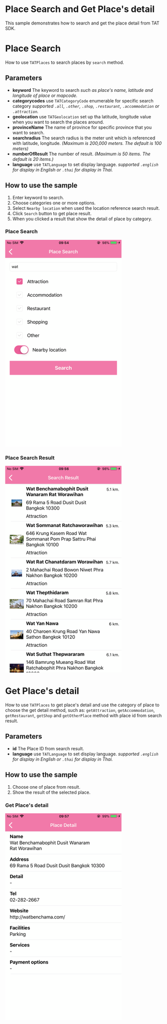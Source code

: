 # Place Search and Get Place's detail

This sample demonstrates how to search and get the place detail from TAT SDK.

# Place Search
How to use `TATPlaces` to search places by `search` method.
## Parameters
 * **keyword** The keyword to search *such as place's name, latitude and longitude of place or mapcode.*
 * **categorycodes** use `TATCategoryCode` enumerable for specific search category *supported `.all`, `.other`, `.shop`, `.restaurant`, `.accommodation` or `.attraction`.*
 * **geolocation** use `TATGeolocation` set up tha latitude, longitude value when you want to search the places around.
 * **provinceName** The name of province for specific province that you want to search.
 * **searchradius** The search radius is the meter unit which is referenced with latitude, longitude. *(Maximum is 200,000 meters. The default is 100 meters)*
 * **numberOfResult** The number of result. *(Maximum is 50 items. The default is 20 items.)*
 * **language** use `TATLanguage` to set display language. *supported `.english` for display in English or `.thai` for display in Thai.*

## How to use the sample
 1. Enter keyword to search.
 2. Choose categories one or more options.
 3. Select `Nearby location` when used the location reference search result.
 4. Click `Search` button to get place result.
 5. When you clicked a result that show the detail of place by category.


### Place Search
![](PlaceSearch_ios.png)

### Place Search Result
![](SearchResult_ios.png)

# Get Place's detail
How to use `TATPlaces` to get place's detail and use the category of place to choose the get detail method, such as: `getAttraction`, `getAccommodation`, `getRestaurant`, `getShop` and `getOtherPlace` method with place id from search result.

## Parameters
 * **id** The Place ID from search result.
 * **language** use `TATLanguage` to set display language. *supported `.english` for display in English or `.thai` for display in Thai.*

## How to use the sample
 1. Choose one of place from result.
 2. Show the result of the selected place.

### Get Place's detail
![](PlaceDetail_ios.png)
